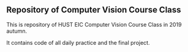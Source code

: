 ## Repository of Computer Vision Course Class

This is repository of HUST EIC Computer Vision Course Class in 2019 autumn.

It contains code of all daily practice and the final project.